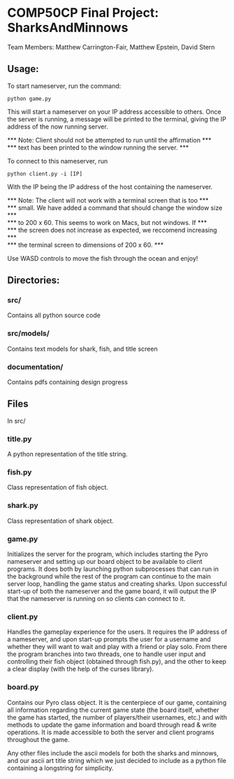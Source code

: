 # COMP50CP Final Project: SharksAndMinnows
Team Members: Matthew Carrington-Fair, Matthew Epstein, David Stern

## Usage: 

To start nameserver, run the command:

```
python game.py
```

This will start a nameserver on your IP address accessible to others.
Once the server is running, a message will be printed to the terminal,
giving the IP address of the now running server.

*** Note: Client should not be attempted to run until the affirmation ***<br/>
*** text has been printed to the window running the server.           ***<br/>

To connect to this nameserver, run 

```
python client.py -i [IP]
```

With the IP being the IP address of the host containing the nameserver.

*** Note: The client will not work with a terminal screen that is too  ***<br/>
*** small.  We have added a command that should change the window size ***<br/>
*** to 200 x 60.  This seems to work on Macs, but not windows.  If	   ***<br/>
*** the screen does not increase as expected, we reccomend increasing  *** <br/>
*** the terminal screen to dimensions of 200 x 60.					   ***<br/>

Use WASD controls to move the fish through the ocean and enjoy!

## Directories:

### src/
Contains all python source code

### src/models/
Contains text models for shark, fish, and title screen

### documentation/
Contains pdfs containing design progress

## Files
In src/

### title.py
A python representation of the title string.

### fish.py
Class representation of fish object.<br/>

### shark.py
Class representation of shark object.<br/>

### game.py
Initializes the server for the program, which includes starting
the Pyro nameserver and setting up our board object to be 
available to client programs. It does both by launching python
subprocesses that can run in the background while the rest of
the program can continue to the main server loop, handling
the game status and creating sharks. Upon successful start-up
of both the nameserver and the game board, it will output the
IP that the nameserver is running on so clients can connect to it.

### client.py
Handles the gameplay experience for the users. It requires the 
IP address of a nameserver, and upon start-up prompts the user
for a username and whether they will want to wait and play with
a friend or play solo. From there the program branches into two
threads, one to handle user input and controlling their fish
object (obtained through fish.py), and the other to keep a clear
display (with the help of the curses library). <br/>

### board.py
Contains our Pyro class object. It is the centerpiece of our game,
containing all information regarding the current game state
(the board itself, whether the game has started, the number
of players/their usernames, etc.) and with methods to update
the game information and board through read & write operations.
It is made accessible to both the server and client programs
throughout the game.

Any other files include the ascii models for both the sharks and minnows, and our ascii art title string which we just decided to include as a python file containing a longstring for simplicity. 


